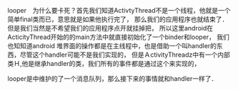
looper　为什么要卡死？首先我们知道ActivtyThread不是一个线程，他就是一个简单final类而已，意思就是如果他执行完了，
那么我们的应用程序也就结束了．但是我们当然是不希望我们的应用程序点开就挂掉把，
所以这里android在ActicityThread开始的的main方法中就直接初始化了一个binder和looper，
我们也知知道android 堆界面的操作都是在主线程中，也是借助一个叫handler的东西，尽管这个handler可能不是我们实现的，
但是ＡctivityThreadz中有一个内部类Ｈ,他是继承handler的类，我们所有的事件都是通过这个来实现的，

looper是中维护的了一个消息队列，那么接下来的事情就和handler一样了．